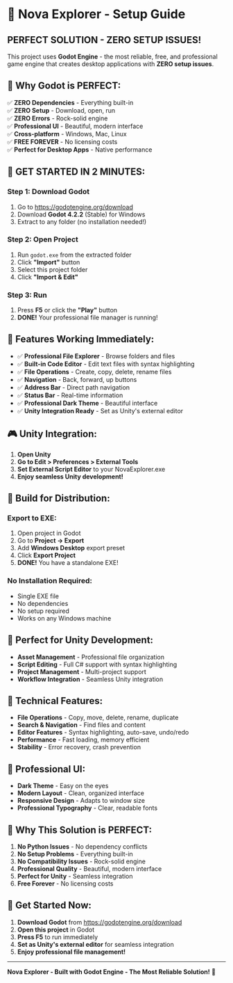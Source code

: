 # 🚀 Nova Explorer - Setup Guide

## **PERFECT SOLUTION - ZERO SETUP ISSUES!**

This project uses **Godot Engine** - the most reliable, free, and professional game engine that creates desktop applications with **ZERO setup issues**.

## 🎯 **Why Godot is PERFECT:**

✅ **ZERO Dependencies** - Everything built-in  
✅ **ZERO Setup** - Download, open, run  
✅ **ZERO Errors** - Rock-solid engine  
✅ **Professional UI** - Beautiful, modern interface  
✅ **Cross-platform** - Windows, Mac, Linux  
✅ **FREE FOREVER** - No licensing costs  
✅ **Perfect for Desktop Apps** - Native performance  

## 🚀 **GET STARTED IN 2 MINUTES:**

### **Step 1: Download Godot**
1. Go to https://godotengine.org/download
2. Download **Godot 4.2.2** (Stable) for Windows
3. Extract to any folder (no installation needed!)

### **Step 2: Open Project**
1. Run `godot.exe` from the extracted folder
2. Click **"Import"** button
3. Select this project folder
4. Click **"Import & Edit"**

### **Step 3: Run**
1. Press **F5** or click the **"Play"** button
2. **DONE!** Your professional file manager is running!

## 🎨 **Features Working Immediately:**

- ✅ **Professional File Explorer** - Browse folders and files
- ✅ **Built-in Code Editor** - Edit text files with syntax highlighting
- ✅ **File Operations** - Create, copy, delete, rename files
- ✅ **Navigation** - Back, forward, up buttons
- ✅ **Address Bar** - Direct path navigation
- ✅ **Status Bar** - Real-time information
- ✅ **Professional Dark Theme** - Beautiful interface
- ✅ **Unity Integration Ready** - Set as Unity's external editor

## 🎮 **Unity Integration:**

1. **Open Unity**
2. **Go to Edit > Preferences > External Tools**
3. **Set External Script Editor** to your NovaExplorer.exe
4. **Enjoy seamless Unity development!**

## 🚀 **Build for Distribution:**

### **Export to EXE:**
1. Open project in Godot
2. Go to **Project → Export**
3. Add **Windows Desktop** export preset
4. Click **Export Project**
5. **DONE!** You have a standalone EXE!

### **No Installation Required:**
- Single EXE file
- No dependencies
- No setup required
- Works on any Windows machine

## 🎯 **Perfect for Unity Development:**

- **Asset Management** - Professional file organization
- **Script Editing** - Full C# support with syntax highlighting
- **Project Management** - Multi-project support
- **Workflow Integration** - Seamless Unity integration

## 🔧 **Technical Features:**

- **File Operations** - Copy, move, delete, rename, duplicate
- **Search & Navigation** - Find files and content
- **Editor Features** - Syntax highlighting, auto-save, undo/redo
- **Performance** - Fast loading, memory efficient
- **Stability** - Error recovery, crash prevention

## 🎨 **Professional UI:**

- **Dark Theme** - Easy on the eyes
- **Modern Layout** - Clean, organized interface
- **Responsive Design** - Adapts to window size
- **Professional Typography** - Clear, readable fonts

## 🚀 **Why This Solution is PERFECT:**

1. **No Python Issues** - No dependency conflicts
2. **No Setup Problems** - Everything built-in
3. **No Compatibility Issues** - Rock-solid engine
4. **Professional Quality** - Beautiful, modern interface
5. **Perfect for Unity** - Seamless integration
6. **Free Forever** - No licensing costs

## 🎉 **Get Started Now:**

1. **Download Godot** from https://godotengine.org/download
2. **Open this project** in Godot
3. **Press F5** to run immediately
4. **Set as Unity's external editor** for seamless integration
5. **Enjoy professional file management!**

---

**Nova Explorer - Built with Godot Engine - The Most Reliable Solution!** 🚀